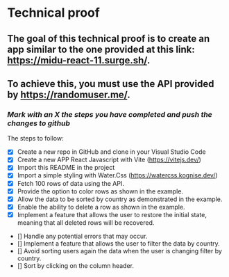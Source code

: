 # **Technical proof**

## The goal of this technical proof is to create an app similar to the one provided at this link: https://midu-react-11.surge.sh/.

## To achieve this, you must use the API provided by https://randomuser.me/.

### _Mark with an X the steps you have completed and push the changes to github_

The steps to follow:

- [X] Create a new repo in GitHub and clone in your Visual Studio Code     
- [X] Create a new APP React Javascript with Vite (https://vitejs.dev/)
- [X] Import this README in the project
- [X] Import a simple styling with Water.Css (https://watercss.kognise.dev/)
- [X] Fetch 100 rows of data using the API.
- [X] Provide the option to color rows as shown in the example.
- [X] Allow the data to be sorted by country as demonstrated in the example.
- [X] Enable the ability to delete a row as shown in the example.
- [X] Implement a feature that allows the user to restore the initial state, meaning that all deleted rows will be recovered.
- [] Handle any potential errors that may occur.
- [] Implement a feature that allows the user to filter the data by country.
- [] Avoid sorting users again the data when the user is changing filter by country.
- [] Sort by clicking on the column header.




